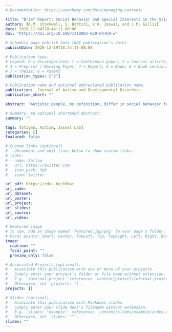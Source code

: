 ```yaml
---
# Documentation: https://wowchemy.com/docs/managing-content/

title: "Brief Report: Social Behavior and Special Interests in the Stigmatization of Autistic College Students"
authors: [K.M. Stockwell, S. Bottini, V.K. Jaswal, and J.M. Gillis]
date: 2020-11-04T18:44:11-08:00
doi: "https://doi.org/10.1007/s10803-020-04769-w"

# Schedule page publish date (NOT publication's date).
publishDate: 2020-12-19T18:44:11-08:00

# Publication type.
# Legend: 0 = Uncategorized; 1 = Conference paper; 2 = Journal article;
# 3 = Preprint / Working Paper; 4 = Report; 5 = Book; 6 = Book section;
# 7 = Thesis; 8 = Patent
publication_types: ["2"]

# Publication name and optional abbreviated publication name.
publication: _Journal of Autism and Developmental Disorders_
publication_short: ""

abstract: "Autistic people, by definition, differ in social behavior from non-autistic individuals. One characteristic common to many autistic people is a special interest in a particular topic—something spoken about with such frequency and intensity that it may be stigmatized by non-autistic peers. We investigated college students’ interest in interacting with peers described as behaving in ways characteristic of autism (or not), and additionally described as having a special interest (or not). As expected, autistic characters were more stigmatized, but autistic characters with a special interest were not more stigmatized than those without. Only among non-autistic characters was having a special interest associated with greater stigmatization. Findings give further insight into factors influencing the stigmatization of autistic college students."

# Summary. An optional shortened abstract.
summary: ""

tags: [Stigma, Autism, Jaswal Lab]
categories: []
featured: false

# Custom links (optional).
#   Uncomment and edit lines below to show custom links.
# links:
# - name: Follow
#   url: https://twitter.com
#   icon_pack: fab
#   icon: twitter

url_pdf: https://rdcu.be/b9Kwr
url_code:
url_dataset:
url_poster:
url_project:
url_slides:
url_source:
url_video:

# Featured image
# To use, add an image named `featured.jpg/png` to your page's folder. 
# Focal points: Smart, Center, TopLeft, Top, TopRight, Left, Right, BottomLeft, Bottom, BottomRight.
image:
  caption: ""
  focal_point: ""
  preview_only: false

# Associated Projects (optional).
#   Associate this publication with one or more of your projects.
#   Simply enter your project's folder or file name without extension.
#   E.g. `internal-project` references `content/project/internal-project/index.md`.
#   Otherwise, set `projects: []`.
projects: []

# Slides (optional).
#   Associate this publication with Markdown slides.
#   Simply enter your slide deck's filename without extension.
#   E.g. `slides: "example"` references `content/slides/example/index.md`.
#   Otherwise, set `slides: ""`.
slides: ""
---
```

